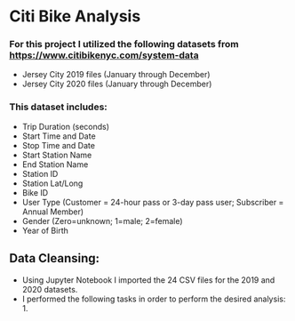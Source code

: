 # Citi Bike Analysis 

### For this project I utilized the following datasets from https://www.citibikenyc.com/system-data
  * Jersey City 2019 files (January through December)
  * Jersey City 2020 files (January through December)

### This dataset includes: 

  * Trip Duration (seconds)
  * Start Time and Date
  * Stop Time and Date
  * Start Station Name
  * End Station Name
  * Station ID
  * Station Lat/Long
  * Bike ID
  * User Type (Customer = 24-hour pass or 3-day pass user; Subscriber = Annual Member)
  * Gender (Zero=unknown; 1=male; 2=female)
  * Year of Birth

## Data Cleansing:
  * Using Jupyter Notebook I imported the 24 CSV files for the 2019 and 2020 datasets. 
  * I performed the following tasks in order to perform the desired analysis:
    1. 
